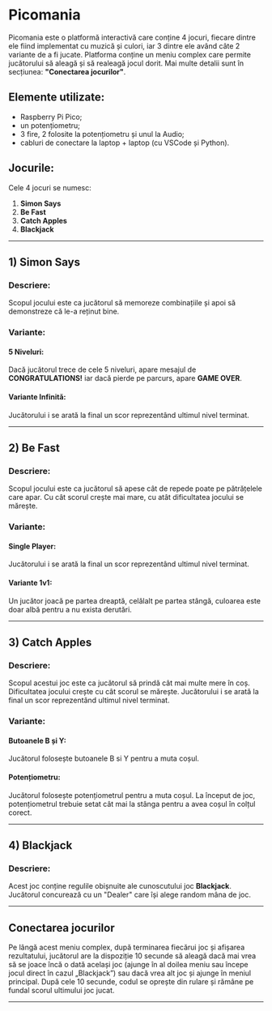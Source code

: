 

# Picomania

Picomania este o platformă interactivă care conține 4 jocuri, fiecare dintre ele fiind implementat cu muzică și culori, iar 3 dintre ele având câte 2 variante de a fi jucate.
Platforma conține un meniu complex care permite jucătorului să aleagă și să realeagă jocul dorit. Mai multe detalii sunt în secțiunea: **"Conectarea jocurilor"**.

## Elemente utilizate:

* Raspberry Pi Pico;
* un potențiometru;
* 3 fire, 2 folosite la potențiometru și unul la Audio;
* cabluri de conectare la laptop + laptop (cu VSCode și Python).

## Jocurile:

Cele 4 jocuri se numesc:

1. **Simon Says**
2. **Be Fast**
3. **Catch Apples**
4. **Blackjack**

---

## 1) Simon Says

### Descriere:

Scopul jocului este ca jucătorul să memoreze combinațiile și apoi să demonstreze că le-a reținut bine.

### Variante:

#### 5 Niveluri:

Dacă jucătorul trece de cele 5 niveluri, apare mesajul de **CONGRATULATIONS!** iar dacă pierde pe parcurs, apare **GAME OVER**.

#### Variante Infinită:

Jucătorului i se arată la final un scor reprezentând ultimul nivel terminat.

---

## 2) Be Fast

### Descriere:

Scopul jocului este ca jucătorul să apese cât de repede poate pe pătrățelele care apar. Cu cât scorul crește mai mare, cu atât dificultatea jocului se mărește.

### Variante:

#### Single Player:

Jucătorului i se arată la final un scor reprezentând ultimul nivel terminat.

#### Variante 1v1:

Un jucător joacă pe partea dreaptă, celălalt pe partea stângă, culoarea este doar albă pentru a nu exista derutări.

---

## 3) Catch Apples

### Descriere:

Scopul acestui joc este ca jucătorul să prindă cât mai multe mere în coș. Dificultatea jocului crește cu cât scorul se mărește. Jucătorului i se arată la final un scor reprezentând ultimul nivel terminat.

### Variante:

#### Butoanele B și Y:
Jucătorul folosește butoanele B si Y pentru a muta coșul.

#### Potențiometru:

Jucătorul folosește potențiometrul pentru a muta coșul. La început de joc, potențiometrul trebuie setat cât mai la stânga pentru a avea coșul în colțul corect.

---

## 4) Blackjack

### Descriere:

Acest joc conține regulile obișnuite ale cunoscutului joc **Blackjack**. Jucătorul concurează cu un "Dealer" care își alege random mâna de joc.

---

## Conectarea jocurilor

Pe lângă acest meniu complex, după terminarea fiecărui joc și afișarea rezultatului, jucătorul are la dispoziție 10 secunde să aleagă dacă mai vrea să se joace încă o dată același joc (ajunge în al doilea meniu sau începe jocul direct în cazul „Blackjack”) sau dacă vrea alt joc și ajunge în meniul principal. După cele 10 secunde, codul se oprește din rulare și rămâne pe fundal scorul ultimului joc jucat.

---
